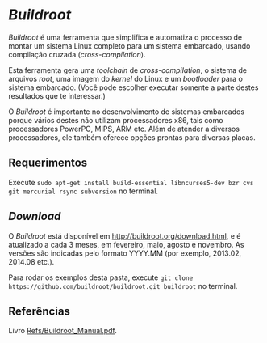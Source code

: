# _Buildroot_

_Buildroot_ é uma ferramenta que simplifica e automatiza o processo de montar um sistema Linux completo para um sistema embarcado, usando compilação cruzada (_cross-compilation_).

Esta ferramenta gera uma _toolchain_ de _cross-compilation_, o sistema de arquivos _root_, uma imagem do _kernel_ do  Linux e um _bootloader_ para o sistema embarcado. (Você pode escolher executar somente a parte destes resultados que te interessar.)

O _Buildroot_ é importante no desenvolvimento de sistemas embarcados porque vários destes não utilizam processadores x86, tais como processadores PowerPC, MIPS, ARM etc. Além de atender a diversos processadores, ele também oferece opções prontas para diversas placas.

## Requerimentos

Execute ```sudo apt-get install build-essential libncurses5-dev bzr cvs git mercurial rsync subversion``` no terminal.

## _Download_

O _Buildroot_ está disponível em http://buildroot.org/download.html, e é atualizado a cada 3 meses, em fevereiro, maio, agosto e novembro. As versões são indicadas pelo formato YYYY.MM (por exemplo, 2013.02, 2014.08 etc.).

Para rodar os exemplos desta pasta, execute ```git clone https://github.com/buildroot/buildroot.git buildroot``` no terminal.

## Referências

Livro [Refs/Buildroot_Manual.pdf](Refs/Buildroot_Manual.pdf).
